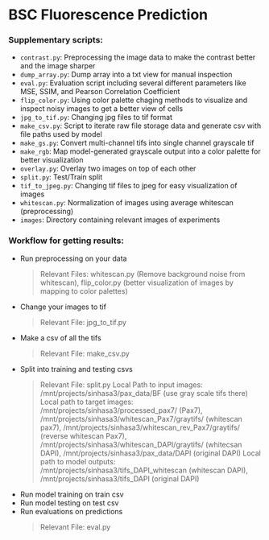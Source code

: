# BSC Fluorescence Prediction


### Supplementary scripts:
- `contrast.py`: Preprocessing the image data to make the contrast better and the image sharper
- `dump_array.py`: Dump array into a txt view for manual inspection
- `eval.py`: Evaluation script including several different parameters like MSE, SSIM, and Pearson Correlation Coefficient
- `flip_color.py`: Using color palette chaging methods to visualize and inspect noisy images to get a better view of cells
- `jpg_to_tif.py`: Changing jpg files to tif format
- `make_csv.py`: Script to iterate raw file storage data and generate csv with file paths used by model
- `make_gs.py`: Convert multi-channel tifs into single channel grayscale tif
- `make_rgb`: Map model-generated grayscale output into a color palette for better visualization
- `overlay.py`: Overlay two images on top of each other
- `split.py`: Test/Train split
- `tif_to_jpeg.py`: Changing tif files to jpeg for easy visualization of images
- `whitescan.py`: Normalization of images using average whitescan (preprocessing)
- `images`: Directory containing relevant images of experiments

### Workflow for getting results:
- Run preprocessing on your data
    > Relevant Files: whitescan.py (Remove background noise from whitescan), flip_color.py (better visualization of images by mapping to color palettes)
- Change your images to tif
    > Relevant File: jpg_to_tif.py 
- Make a csv of all the tifs
    > Relevant File: make_csv.py
- Split into training and testing csvs
    > Relevant File: split.py
    > Local Path to input images: /mnt/projects/sinhasa3/pax_data/BF (use gray scale tifs there)
    > Local path to target images: /mnt/projects/sinhasa3/processed_pax7/ (Pax7), /mnt/projects/sinhasa3/whitescan_Pax7/graytifs/ (whitescan pax7), /mnt/projects/sinhasa3/whitescan_rev_Pax7/graytifs/ (reverse whitescan Pax7), /mnt/projects/sinhasa3/whitescan_DAPI/graytifs/ (whitecsan DAPI), /mnt/projects/sinhasa3/pax_data/DAPI (original DAPI)
    > Local path to model outputs: /mnt/projects/sinhasa3/tifs_DAPI_whitescan (whitescan DAPI), /mnt/projects/sinhasa3/tifs_DAPI (original DAPI)
- Run model training on train csv
- Run model testing on test csv
- Run evaluations on predictions
    > Relevant File: eval.py